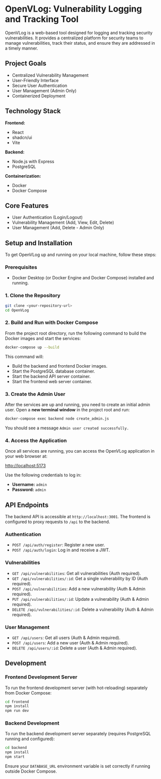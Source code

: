 # OpenVLog: Vulnerability Logging and Tracking Tool

OpenVLog is a web-based tool designed for logging and tracking security vulnerabilities. It provides a centralized platform for security teams to manage vulnerabilities, track their status, and ensure they are addressed in a timely manner.

## Project Goals

- Centralized Vulnerability Management
- User-Friendly Interface
- Secure User Authentication
- User Management (Admin Only)
- Containerized Deployment

## Technology Stack

**Frontend:**
- React
- shadcn/ui
- Vite

**Backend:**
- Node.js with Express
- PostgreSQL

**Containerization:**
- Docker
- Docker Compose

## Core Features

- User Authentication (Login/Logout)
- Vulnerability Management (Add, View, Edit, Delete)
- User Management (Add, Delete - Admin Only)

## Setup and Installation

To get OpenVLog up and running on your local machine, follow these steps:

### Prerequisites

- Docker Desktop (or Docker Engine and Docker Compose) installed and running.

### 1. Clone the Repository

```bash
git clone <your-repository-url>
cd OpenVLog
```

### 2. Build and Run with Docker Compose

From the project root directory, run the following command to build the Docker images and start the services:

```bash
docker-compose up --build
```

This command will:
- Build the backend and frontend Docker images.
- Start the PostgreSQL database container.
- Start the backend API server container.
- Start the frontend web server container.

### 3. Create the Admin User

After the services are up and running, you need to create an initial admin user. Open a **new terminal window** in the project root and run:

```bash
docker-compose exec backend node create_admin.js
```

You should see a message `Admin user created successfully.`

### 4. Access the Application

Once all services are running, you can access the OpenVLog application in your web browser at:

[http://localhost:5173](http://localhost:5173)

Use the following credentials to log in:
- **Username:** `admin`
- **Password:** `admin`

## API Endpoints

The backend API is accessible at `http://localhost:3001`. The frontend is configured to proxy requests to `/api` to the backend.

### Authentication
- `POST /api/auth/register`: Register a new user.
- `POST /api/auth/login`: Log in and receive a JWT.

### Vulnerabilities
- `GET /api/vulnerabilities`: Get all vulnerabilities (Auth required).
- `GET /api/vulnerabilities/:id`: Get a single vulnerability by ID (Auth required).
- `POST /api/vulnerabilities`: Add a new vulnerability (Auth & Admin required).
- `PUT /api/vulnerabilities/:id`: Update a vulnerability (Auth & Admin required).
- `DELETE /api/vulnerabilities/:id`: Delete a vulnerability (Auth & Admin required).

### User Management
- `GET /api/users`: Get all users (Auth & Admin required).
- `POST /api/users`: Add a new user (Auth & Admin required).
- `DELETE /api/users/:id`: Delete a user (Auth & Admin required).

## Development

### Frontend Development Server

To run the frontend development server (with hot-reloading) separately from Docker Compose:

```bash
cd frontend
npm install
npm run dev
```

### Backend Development

To run the backend development server separately (requires PostgreSQL running and configured):

```bash
cd backend
npm install
npm start
```

Ensure your `DATABASE_URL` environment variable is set correctly if running outside Docker Compose.
